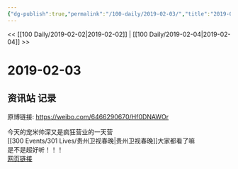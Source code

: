 ```yaml
---
{"dg-publish":true,"permalink":"/100-daily/2019-02-03/","title":"2019-02-03"}
---
```



<< [[100 Daily/2019-02-02\|2019-02-02]] | [[100 Daily/2019-02-04\|2019-02-04]] >>

# 2019-02-03

## 资讯站 记录

原博链接: https://weibo.com/6466290670/Hf0DNAWOr

今天的宠米帅深又是疯狂营业的一天营  
[[300 Events/301 Lives/贵州卫视春晚\|贵州卫视春晚]]大家都看了嘛  
是不是超好听！！！  
[网页链接](https://weibo.cn/sinaurl?u=https%3A%2F%2Ffx.weico.net%2Fshare%2F56362028.html%3Fweibo_id%3D4335753800672872)
